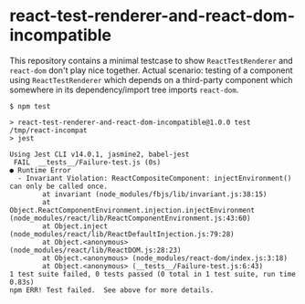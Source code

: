 # react-test-renderer-and-react-dom-incompatible

This repository contains a minimal testcase to show `ReactTestRenderer` and
`react-dom` don't play nice together. Actual scenario: testing of a component
using `ReactTestRenderer` which depends on a third-party component which
somewhere in its dependency/import tree imports `react-dom`.

```
$ npm test

> react-test-renderer-and-react-dom-incompatible@1.0.0 test /tmp/react-incompat
> jest

Using Jest CLI v14.0.1, jasmine2, babel-jest
 FAIL  __tests__/Failure-test.js (0s)
● Runtime Error
  - Invariant Violation: ReactCompositeComponent: injectEnvironment() can only be called once.
        at invariant (node_modules/fbjs/lib/invariant.js:38:15)
        at Object.ReactComponentEnvironment.injection.injectEnvironment (node_modules/react/lib/ReactComponentEnvironment.js:43:60)
        at Object.inject (node_modules/react/lib/ReactDefaultInjection.js:79:28)
        at Object.<anonymous> (node_modules/react/lib/ReactDOM.js:28:23)
        at Object.<anonymous> (node_modules/react-dom/index.js:3:18)
        at Object.<anonymous> (__tests__/Failure-test.js:6:43)
1 test suite failed, 0 tests passed (0 total in 1 test suite, run time 0.83s)
npm ERR! Test failed.  See above for more details.
```
